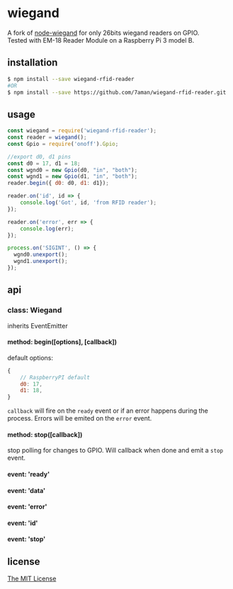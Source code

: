 # wiegand

A fork of [node-wiegand](https://github.com/samt/node-wiegand) for only 26bits wiegand readers on GPIO.  
Tested with EM-18 Reader Module on a Raspberry Pi 3 model B.

## installation

```bash
$ npm install --save wiegand-rfid-reader
#OR
$ npm install --save https://github.com/7aman/wiegand-rfid-reader.git
```

## usage

```js
const wiegand = require('wiegand-rfid-reader');
const reader = wiegand();
const Gpio = require('onoff').Gpio;

//export d0, d1 pins
const d0 = 17, d1 = 18;
const wgnd0 = new Gpio(d0, "in", "both");
const wgnd1 = new Gpio(d1, "in", "both");
reader.begin({ d0: d0, d1: d1});

reader.on('id', id => {
    console.log('Got', id, 'from RFID reader');
});

reader.on('error', err => {
    console.log(err);
});

process.on('SIGINT', () => {
  wgnd0.unexport();
  wgnd1.unexport();
});
```

## api

### class: Wiegand

inherits EventEmitter

#### method: begin([options], [callback])

default options:
```js
{
    // RaspberryPI default
    d0: 17,
    d1: 18,
}
```

`callback` will fire on the `ready` event or if an error happens during the process. Errors will be emited on the `error` event.

#### method: stop([callback])

stop polling for changes to GPIO. Will callback when done and emit a `stop` event.

#### event: 'ready'

#### event: 'data'

#### event: 'error'

#### event: 'id'

#### event: 'stop'

## license

[The MIT License](https://opensource.org/licenses/MIT)
